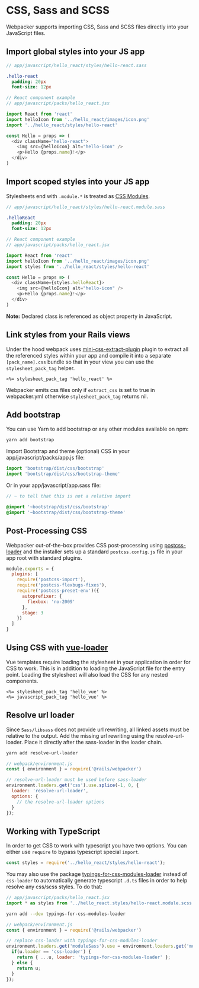 # CSS, Sass and SCSS


Webpacker supports importing CSS, Sass and SCSS files directly into your JavaScript files.


## Import global styles into your JS app

```sass
// app/javascript/hello_react/styles/hello-react.sass

.hello-react
  padding: 20px
  font-size: 12px
```

```js
// React component example
// app/javascript/packs/hello_react.jsx

import React from 'react'
import helloIcon from '../hello_react/images/icon.png'
import '../hello_react/styles/hello-react'

const Hello = props => (
  <div className="hello-react">
    <img src={helloIcon} alt="hello-icon" />
    <p>Hello {props.name}!</p>
  </div>
)
```

## Import scoped styles into your JS app

Stylesheets end with `.module.*` is treated as [CSS Modules](https://github.com/css-modules/css-modules).

```sass
// app/javascript/hello_react/styles/hello-react.module.sass

.helloReact
  padding: 20px
  font-size: 12px
```

```js
// React component example
// app/javascript/packs/hello_react.jsx

import React from 'react'
import helloIcon from '../hello_react/images/icon.png'
import styles from '../hello_react/styles/hello-react'

const Hello = props => (
  <div className={styles.helloReact}>
    <img src={helloIcon} alt="hello-icon" />
    <p>Hello {props.name}!</p>
  </div>
)
```

**Note:** Declared class is referenced as object property in JavaScript.


## Link styles from your Rails views

Under the hood webpack uses
[mini-css-extract-plugin](https://github.com/webpack-contrib/mini-css-extract-plugin) plugin to extract all the referenced styles within your app and compile it into
a separate `[pack_name].css` bundle so that in your view you can use the
`stylesheet_pack_tag` helper.

```erb
<%= stylesheet_pack_tag 'hello_react' %>
```

Webpacker emits css files only if `extract_css` is set to true in webpacker.yml otherwise `stylesheet_pack_tag` returns nil.

## Add bootstrap

You can use Yarn to add bootstrap or any other modules available on npm:

```bash
yarn add bootstrap
```

Import Bootstrap and theme (optional) CSS in your app/javascript/packs/app.js file:

```js
import 'bootstrap/dist/css/bootstrap'
import 'bootstrap/dist/css/bootstrap-theme'
```

Or in your app/javascript/app.sass file:

```sass
// ~ to tell that this is not a relative import

@import '~bootstrap/dist/css/bootstrap'
@import '~bootstrap/dist/css/bootstrap-theme'
```


## Post-Processing CSS

Webpacker out-of-the-box provides CSS post-processing using
[postcss-loader](https://github.com/postcss/postcss-loader)
and the installer sets up a standard `postcss.config.js`
file in your app root with standard plugins.

```js
module.exports = {
  plugins: [
    require('postcss-import'),
    require('postcss-flexbugs-fixes'),
    require('postcss-preset-env')({
      autoprefixer: {
        flexbox: 'no-2009'
      },
      stage: 3
    })
  ]
}
```

## Using CSS with [vue-loader](https://github.com/vuejs/vue-loader)

Vue templates require loading the stylesheet in your application in
order for CSS to work.  This is in addition to loading the JavaScript
file for the entry point.  Loading the stylesheet will also load the
CSS for any nested components.

```erb
<%= stylesheet_pack_tag 'hello_vue' %>
<%= javascript_pack_tag 'hello_vue' %>
```

## Resolve url loader

Since `Sass/libsass` does not provide url rewriting, all linked assets must be relative to the output. Add the missing url rewriting using the resolve-url-loader. Place it directly after the sass-loader in the loader chain.


```bash
yarn add resolve-url-loader
```

```js
// webpack/environment.js
const { environment } = require('@rails/webpacker')

// resolve-url-loader must be used before sass-loader
environment.loaders.get('css').use.splice(-1, 0, {
  loader: 'resolve-url-loader',
  options: {
    // the resolve-url-loader options
  }
});
```

## Working with TypeScript

In order to get CSS to work with typescript you have two options.
You can either use `require` to bypass typescript special `import`.

```ts
const styles = require('../hello_react/styles/hello-react');
```
You may also use the package [typings-for-css-modules-loader](https://github.com/Jimdo/typings-for-css-modules-loader) instead of `css-loader` to automatically generate typescript `.d.ts` files in order to help resolve any css/scss styles. To do that:

```js
// app/javascript/packs/hello_react.jsx
import * as styles from '../hello_react.styles/hello-react.module.scss';
```

```bash
yarn add --dev typings-for-css-modules-loader
```

```js
// webpack/environment.js
const { environment } = require('@rails/webpacker')

// replace css-loader with typings-for-css-modules-loader
environment.loaders.get('moduleSass').use = environment.loaders.get('moduleSass').use.map((u) => {
  if(u.loader == 'css-loader') {
    return { ...u, loader: 'typings-for-css-modules-loader' };
  } else {
    return u;
  }
});
```
